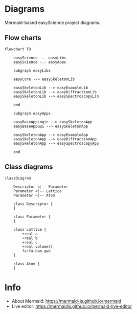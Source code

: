 # Diagrams

Mermaid-based easyScience project diagrams.

## Flow charts

```mermaid
flowchart TD 

	easyScience -.- easyLibs
	easyScience -.- easyApps

	subgraph easyLibs
	
	easyCore --> easySkeletonLib

	easySkeletonLib --> easyExampleLib
	easySkeletonLib --> easyDiffractionLib
	easySkeletonLib --> easySpectroscopyLib

	end

	subgraph easyApps

	easyBaseAppLogic --> easySkeletonApp
	easyBaseAppGui --> easySkeletonApp

	easySkeletonApp --> easyExampleApp
	easySkeletonApp --> easyDiffractionApp
	easySkeletonApp --> easySpectroscopyApp

	end
```

## Class diagrams

```mermaid
classDiagram

	Descriptor <|-- Parameter
	Parameter <|-- Lattice
	Parameter <|-- Atom

	class Descriptor {
	}

	class Parameter {
	}

	class Lattice {
		+real a
		+real b
		+real c
		+real volume()
		fa:fa-ban qwe
	}

	class Atom {
	}
```

# Info

* About Mermaid: https://mermaid-js.github.io/mermaid
* Live editor: https://mermaidjs.github.io/mermaid-live-editor
